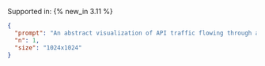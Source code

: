 Supported in: {% new_in 3.11 %}

```json
{
  "prompt": "An abstract visualization of API traffic flowing through a secure gateway",
  "n": 1,
  "size": "1024x1024"
}
```